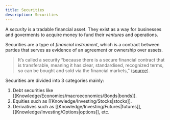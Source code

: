 ```yaml
---
title: Securities
description: Securities
---
```


A *security* is a tradable financial asset. They exist as a way for businesses and goverments to acquire money to fund their *ventures* and operations.

Securities are a type of *financial instrument*, which is a contract between parties that serves as evidence of an agreement or ownership over assets.

> It’s called a security “because there is a secure financial contract that is transferable, meaning it has clear, standardised, recognized terms, so can be bought and sold via the financial markets,” ([source](https://english.stackexchange.com/questions/247926/how-did-security-semantically-shift-to-mean-tradable-financial-asset#:~:text=They%20are%20called%20securities%20because,sold%20via%20the%20financial%20markets.)).

Securities are divided into 3 categories mainly:
1. Debt securities like [[Knowledge/Economics/macroeconomics/Bonds|bonds]].
2. Equities such as [[Knowledge/Investing/Stocks|stocks]].
3. Derivatives such as [[Knowledge/Investing/Futures|futures]], [[Knowledge/Investing/Options|options]], etc.

